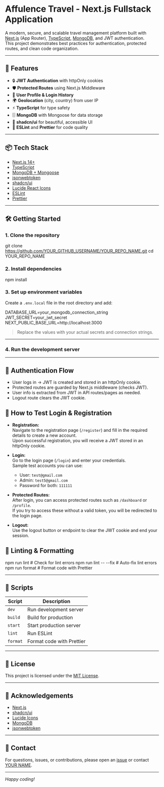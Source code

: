 # Affulence Travel - Next.js Fullstack Application

A modern, secure, and scalable travel management platform built with [Next.js](https://nextjs.org/) (App Router), [TypeScript](https://www.typescriptlang.org/), [MongoDB](https://www.mongodb.com/), and JWT authentication.  
This project demonstrates best practices for authentication, protected routes, and clean code organization.

---

## 🚀 Features

- 🔒 **JWT Authentication** with httpOnly cookies
- 🛡️ **Protected Routes** using Next.js Middleware
- 👤 **User Profile & Login History**
- 🌍 **Geolocation** (city, country) from user IP
- ⚡ **TypeScript** for type safety
- 🗄️ **MongoDB** with Mongoose for data storage
- 🎨 **shadcn/ui** for beautiful, accessible UI
- 🧹 **ESLint** and **Prettier** for code quality

---

## 📦 Tech Stack

- [Next.js 14+](https://nextjs.org/)
- [TypeScript](https://www.typescriptlang.org/)
- [MongoDB + Mongoose](https://mongoosejs.com/)
- [jsonwebtoken](https://github.com/auth0/node-jsonwebtoken)
- [shadcn/ui](https://ui.shadcn.com/)
- [Lucide React Icons](https://lucide.dev/)
- [ESLint](https://eslint.org/)
- [Prettier](https://prettier.io/)

---

## 🛠️ Getting Started

### 1. Clone the repository

git clone https://github.com/YOUR_GITHUB_USERNAME/YOUR_REPO_NAME.git
cd YOUR_REPO_NAME


### 2. Install dependencies

npm install


### 3. Set up environment variables

Create a `.env.local` file in the root directory and add:

DATABASE_URL=your_mongodb_connection_string
JWT_SECRET=your_jwt_secret
NEXT_PUBLIC_BASE_URL=http://localhost:3000


> Replace the values with your actual secrets and connection strings.

---

### 4. Run the development server


---

## 🔑 Authentication Flow

- User logs in → JWT is created and stored in an httpOnly cookie.
- Protected routes are guarded by Next.js middleware (checks JWT).
- User info is extracted from JWT in API routes/pages as needed.
- Logout route clears the JWT cookie.

## 🔑 How to Test Login & Registration

- **Registration:**  
  Navigate to the registration page (`/register`) and fill in the required details to create a new account.  
  Upon successful registration, you will receive a JWT stored in an httpOnly cookie.

- **Login:**  
  Go to the login page (`/login`) and enter your credentials.  
  Sample test accounts you can use:  
  - User: `test@gmail.com`  
  - Admin: `test5@gmail.com`  
  - Password for both: `111111`

- **Protected Routes:**  
  After login, you can access protected routes such as `/dashboard` or `/profile`.  
  If you try to access these without a valid token, you will be redirected to the login page.

- **Logout:**  
  Use the logout button or endpoint to clear the JWT cookie and end your session.


## 🧪 Linting & Formatting

npm run lint # Check for lint errors
npm run lint -- --fix # Auto-fix lint errors
npm run format # Format code with Prettier


---

## 📝 Scripts

| Script         | Description                        |
|----------------|------------------------------------|
| `dev`          | Run development server             |
| `build`        | Build for production               |
| `start`        | Start production server            |
| `lint`         | Run ESLint                         |
| `format`       | Format code with Prettier          |

---

## 📄 License

This project is licensed under the [MIT License](LICENSE).

---

## 🙏 Acknowledgements

- [Next.js](https://nextjs.org/)
- [shadcn/ui](https://ui.shadcn.com/)
- [Lucide Icons](https://lucide.dev/)
- [MongoDB](https://www.mongodb.com/)
- [jsonwebtoken](https://github.com/auth0/node-jsonwebtoken)

---

## 💬 Contact

For questions, issues, or contributions, please open an [issue](https://github.com/YOUR_GITHUB_USERNAME/YOUR_REPO_NAME/issues) or contact [YOUR NAME](mailto:your.email@example.com).

---

_Happy coding!_
